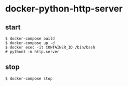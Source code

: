 # docker-python-http-server

## start
```
$ docker-compose build
$ docker-compose up -d
$ docker exec -it CONTAINER_ID /bin/bash
# python3 -m http.server
```

## stop
```
$ docker-compose stop
```